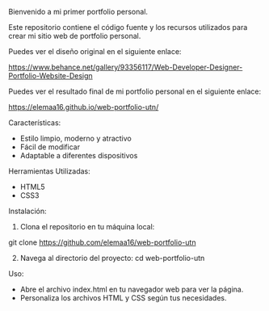 Bienvenido a mi primer portfolio personal. 

Este repositorio contiene el código fuente y los recursos utilizados para crear mi sitio web de portfolio personal.

Puedes ver el diseño original en el siguiente enlace:

https://www.behance.net/gallery/93356117/Web-Developer-Designer-Portfolio-Website-Design


Puedes ver el resultado final de mi portfolio personal en el siguiente enlace:

https://elemaa16.github.io/web-portfolio-utn/


Características: 

- Estilo limpio, moderno y atractivo
- Fácil de modificar
- Adaptable a diferentes dispositivos


Herramientas Utilizadas: 

- HTML5
- CSS3


Instalación: 

1) Clona el repositorio en tu máquina local:


git clone https://github.com/elemaa16/web-portfolio-utn


2) Navega al directorio del proyecto:
cd web-portfolio-utn


Uso: 
- Abre el archivo index.html en tu navegador web para ver la página.
- Personaliza los archivos HTML y CSS según tus necesidades.
